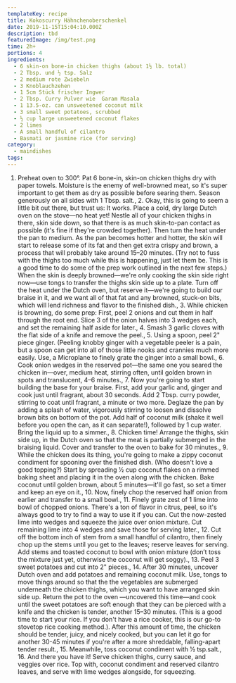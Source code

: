 ```yaml
---
templateKey: recipe
title: Kokoscurry Hähnchenoberschenkel
date: 2019-11-15T15:04:10.000Z
description: tbd
featuredImage: /img/test.png
time: 2h+
portions: 4
ingredients:
  - 6 skin-on bone-in chicken thighs (about 1½ lb. total)
  - 2 Tbsp. und ½ tsp. Salz
  - 2 medium rote Zwiebeln
  - 3 Knoblauchzehen
  - 1 5cm Stück frischer Ingwer
  - 2 Tbsp. Curry Pulver wie  Garam Masala
  - 1 13.5-oz. can unsweetened coconut milk
  - 3 small sweet potatoes, scrubbed
  - ½ cup large unsweetened coconut flakes
  - 2 limes
  - A small handful of cilantro
  - Basmati or jasmine rice (for serving)
category:
  - maindishes
tags:
---
```


1. Preheat oven to 300°. Pat 6 bone-in, skin-on chicken thighs dry with paper towels. Moisture is the enemy of well-browned meat, so it's super important to get them as dry as possible before searing them. Season generously on all sides with 1 Tbsp. salt., 2. Okay, this is going to seem a little bit out there, but trust us: It works. Place a cold, dry large Dutch oven on the stove—no heat yet! Nestle all of your chicken thighs in there, skin side down, so that there is as much skin-to-pan contact as possible (it's fine if they're crowded together). Then turn the heat under the pan to medium. As the pan becomes hotter and hotter, the skin will start to release some of its fat and then get extra crispy and brown, a process that will probably take around 15–20 minutes. (Try not to fuss with the thighs too much while this is happening, just let them be. This is a good time to do some of the prep work outlined in the next few steps.) When the skin is deeply browned—we're only cooking the skin side right now—use tongs to transfer the thighs skin side up to a plate. Turn off the heat under the Dutch oven, but reserve it—we're going to build our braise in it, and we want all of that fat and any browned, stuck-on bits, which will lend richness and flavor to the finished dish., 3. While chicken is browning, do some prep: First, peel 2 onions and cut them in half through the root end. Slice 3 of the onion halves into 3 wedges each, and set the remaining half aside for later., 4. Smash 3 garlic cloves with the flat side of a knife and remove the peel., 5. Using a spoon, peel 2" piece ginger. (Peeling knobby ginger with a vegetable peeler is a pain, but a spoon can get into all of those little nooks and crannies much more easily. Use, a Microplane to finely grate the ginger into a small bowl., 6. Cook onion wedges in the reserved pot—the same one you seared the chicken in—over, medium heat, stirring often, until golden brown in spots and translucent, 4–6 minutes., 7. Now you're going to start building the base for your braise. First, add your garlic and, ginger and cook just until fragrant, about 30 seconds. Add 2 Tbsp. curry powder, stirring to coat until fragrant, a minute or two more. Deglaze the pan by adding a splash of water, vigorously stirring to loosen and dissolve brown bits on bottom of the pot. Add half of coconut milk (shake it well before you open the can, as it can separate!), followed by 1 cup water. Bring the liquid up to a simmer., 8. Chicken time! Arrange the thighs, skin side up, in the Dutch oven so that the meat is partially submerged in the braising liquid. Cover and transfer to the oven to bake for 30 minutes., 9. While the chicken does its thing, you're going to make a zippy coconut condiment for spooning over the finished dish. (Who doesn't love a good topping?) Start by spreading 1⁄2 cup coconut flakes on a rimmed baking sheet and placing it in the oven along with the chicken. Bake coconut until golden brown, about 5 minutes—it'll go fast, so set a timer and keep an eye on it., 10. Now, finely chop the reserved half onion from earlier and transfer to a small bowl., 11. Finely grate zest of 1 lime into bowl of chopped onions. There's a ton of flavor in citrus, peel, so it's always good to try to find a way to use it if you can. Cut the now-zested lime into wedges and squeeze the juice over onion mixture. Cut remaining lime into 4 wedges and save those for serving later., 12. Cut off the bottom inch of stem from a small handful of cilantro, then finely chop up the stems until you get to the leaves; reserve leaves for serving. Add stems and toasted coconut to bowl with onion mixture (don’t toss the mixture just yet, otherwise the coconut will get soggy)., 13. Peel 3 sweet potatoes and cut into 2" pieces., 14. After 30 minutes, uncover Dutch oven and add potatoes and remaining coconut milk. Use, tongs to move things around so that the the vegetables are submerged underneath the chicken thighs, which you want to have arranged skin side up. Return the pot to the oven —uncovered this time—and cook until the sweet potatoes are soft enough that they can be pierced with a knife and the chicken is tender, another 15–30 minutes. (This is a good time to start your rice. If you don't have a rice cooker, this is our go-to stovetop rice cooking method.). After this amount of time, the chicken should be tender, juicy, and nicely cooked, but you can let it go for another 30-45 minutes if you're after a more shreddable, falling-apart tender result., 15. Meanwhile, toss coconut condiment with 1⁄2 tsp.salt., 16. And there you have it! Serve chicken thighs, curry sauce, and veggies over rice. Top with, coconut condiment and reserved cilantro leaves, and serve with lime wedges alongside, for squeezing.
